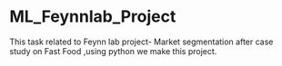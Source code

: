 # ML_Feynnlab_Project
This task related to Feynn lab project- Market segmentation after case study on Fast Food ,using python we make this project.
